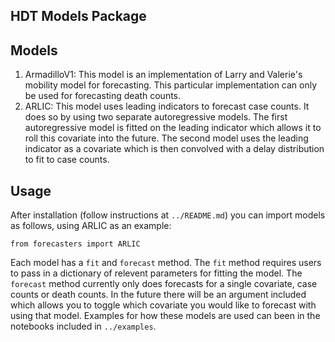 ## HDT Models Package

## Models
1. ArmadilloV1: This model is an implementation of Larry and Valerie's mobility model for forecasting. This particular implementation can only be used for forecasting death counts.
2. ARLIC: This model uses leading indicators to forecast case counts. It does so by using two separate autoregressive models. The first autoregressive model is fitted on the leading indicator which allows it to roll this covariate into the future. The second model uses the leading indicator as a covariate which is then convolved with a delay distribution to fit to case counts.

## Usage

After installation (follow instructions at `../README.md`) you can import models as follows, using ARLIC as an example:

```
from forecasters import ARLIC
```

Each model has a `fit` and `forecast` method. The `fit` method requires users to pass in a dictionary of relevent parameters for fitting the model. The `forecast` method currently only does forecasts for a single covariate, case counts or death counts. In the future there will be an argument included which allows you to toggle which covariate you would like to forecast with using that model. Examples for how these models are used can been in the notebooks included in `../examples`.



